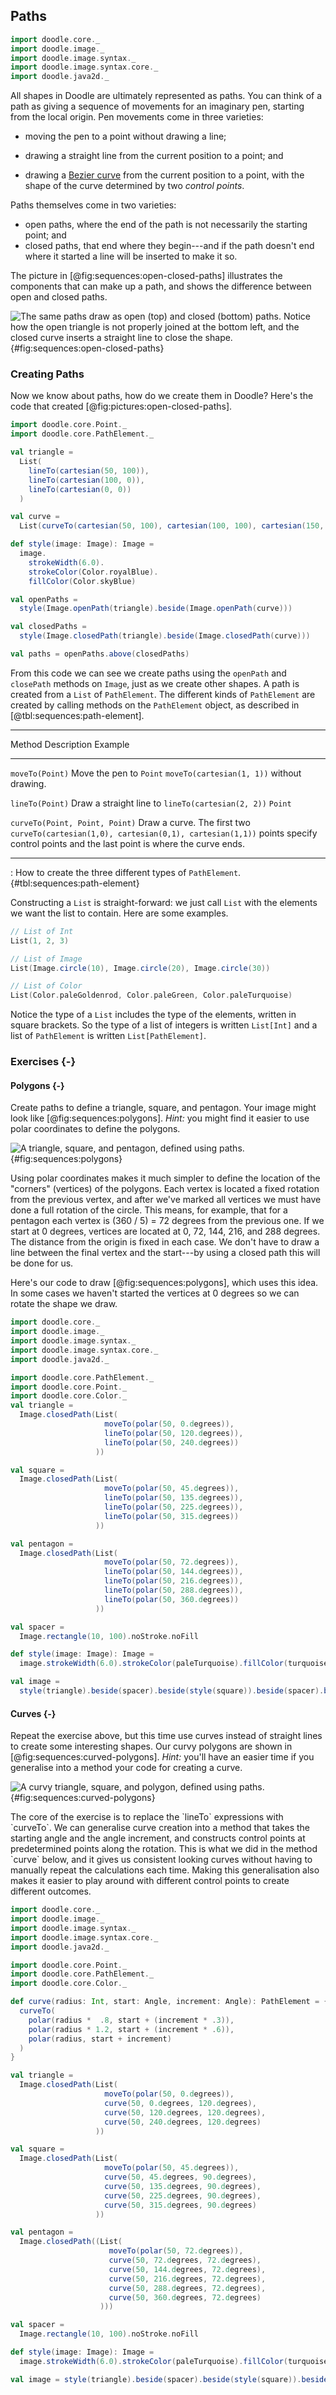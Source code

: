 ## Paths

```scala mdoc:invisible
import doodle.core._
import doodle.image._
import doodle.image.syntax._
import doodle.image.syntax.core._
import doodle.java2d._
```

All shapes in Doodle are ultimately represented as paths. 
You can think of a path as giving a sequence of movements for an imaginary pen, starting from the local origin. 
Pen movements come in three varieties:

- moving the pen to a point without drawing a line;

- drawing a straight line from the current position to a point; and

- drawing a [Bezier curve][bezier-curve] from the current position to a point, with the shape of the curve determined by two *control points*.

Paths themselves come in two varieties:

- open paths, where the end of the path is not necessarily the starting point; and
- closed paths, that end where they begin---and if the path doesn't end where it started a line will be inserted to make it so.

The picture in [@fig:sequences:open-closed-paths] illustrates the components that can make up a path, and shows the difference between open and closed paths.

![The same paths draw as open (top) and closed (bottom) paths. Notice how the open triangle is not properly joined at the bottom left, and the closed curve inserts a straight line to close the shape.](./src/pages/sequences/open-closed-paths.pdf+svg){#fig:sequences:open-closed-paths}

[bezier-curve]: https://en.wikipedia.org/wiki/Bézier_curve


### Creating Paths

Now we know about paths, how do we create them in Doodle? Here's the code that created [@fig:pictures:open-closed-paths].

```scala mdoc:silent
import doodle.core.Point._
import doodle.core.PathElement._

val triangle =
  List(
    lineTo(cartesian(50, 100)),
    lineTo(cartesian(100, 0)),
    lineTo(cartesian(0, 0))
  )

val curve =
  List(curveTo(cartesian(50, 100), cartesian(100, 100), cartesian(150, 0)))

def style(image: Image): Image =
  image.
    strokeWidth(6.0).
    strokeColor(Color.royalBlue).
    fillColor(Color.skyBlue)

val openPaths =
  style(Image.openPath(triangle).beside(Image.openPath(curve)))

val closedPaths =
  style(Image.closedPath(triangle).beside(Image.closedPath(curve)))

val paths = openPaths.above(closedPaths)
```

From this code we can see we create paths using the `openPath` and `closePath` methods on `Image`, just as we create other shapes. 
A path is created from a `List` of `PathElement`. 
The different kinds of `PathElement` are created by calling methods on the `PathElement` object, as described in [@tbl:sequences:path-element].


---------------------------------------------------------------------------------------------
Method                               Description                 Example
------------------------------------ --------------------------- ----------------------------
`moveTo(Point)`                      Move the pen to `Point`     `moveTo(cartesian(1, 1))`
                                     without drawing.

`lineTo(Point)`                      Draw a straight line to     `lineTo(cartesian(2, 2))`
                                     `Point`

`curveTo(Point, Point, Point)`       Draw a curve. The first two `curveTo(cartesian(1,0), cartesian(0,1), cartesian(1,1))`
                                     points specify control
                                     points and the last point is
                                     where the curve ends.

---------------------------------------------------------------------------------------------

: How to create the three different types of `PathElement`. {#tbl:sequences:path-element}

Constructing a `List` is straight-forward: we just call `List` with the elements we want the list to contain. Here are some examples.

```scala mdoc
// List of Int
List(1, 2, 3)

// List of Image
List(Image.circle(10), Image.circle(20), Image.circle(30))

// List of Color
List(Color.paleGoldenrod, Color.paleGreen, Color.paleTurquoise)
```

Notice the type of a `List` includes the type of the elements, written in square brackets. So the type of a list of integers is written `List[Int]` and a list of `PathElement` is written `List[PathElement]`.

### Exercises {-}

#### Polygons {-}

Create paths to define a triangle, square, and pentagon. Your image might look like [@fig:sequences:polygons]. 
*Hint:* you might find it easier to use polar coordinates to define the polygons.

![A triangle, square, and pentagon, defined using paths.](./src/pages/sequences/polygons.pdf+svg){#fig:sequences:polygons}

<div class="solution">
Using polar coordinates makes it much simpler to define the location of the "corners" (vertices) of the polygons. 
Each vertex is located a fixed rotation from the previous vertex, and after we've marked all vertices we must have done a full rotation of the circle. 
This means, for example, that for a pentagon each vertex is (360 / 5) = 72 degrees from the previous one. 
If we start at 0 degrees, vertices are located at 0, 72, 144, 216, and 288 degrees. 
The distance from the origin is fixed in each case. 
We don't have to draw a line between the final vertex and the start---by using a closed path this will be done for us.

Here's our code to draw [@fig:sequences:polygons], which uses this idea. 
In some cases we haven't started the vertices at 0 degrees so we can rotate the shape we draw.

```scala mdoc:reset:invisible
import doodle.core._
import doodle.image._
import doodle.image.syntax._
import doodle.image.syntax.core._
import doodle.java2d._
```
```scala mdoc:silent
import doodle.core.PathElement._
import doodle.core.Point._
import doodle.core.Color._
val triangle =
  Image.closedPath(List(
                     moveTo(polar(50, 0.degrees)),
                     lineTo(polar(50, 120.degrees)),
                     lineTo(polar(50, 240.degrees))
                   ))

val square =
  Image.closedPath(List(
                     moveTo(polar(50, 45.degrees)),
                     lineTo(polar(50, 135.degrees)),
                     lineTo(polar(50, 225.degrees)),
                     lineTo(polar(50, 315.degrees))
                   ))

val pentagon =
  Image.closedPath(List(
                     moveTo(polar(50, 72.degrees)),
                     lineTo(polar(50, 144.degrees)),
                     lineTo(polar(50, 216.degrees)),
                     lineTo(polar(50, 288.degrees)),
                     lineTo(polar(50, 360.degrees))
                   ))

val spacer =
  Image.rectangle(10, 100).noStroke.noFill

def style(image: Image): Image =
  image.strokeWidth(6.0).strokeColor(paleTurquoise).fillColor(turquoise)

val image = 
  style(triangle).beside(spacer).beside(style(square)).beside(spacer).beside(style(pentagon))
```
</div>

#### Curves {-}

Repeat the exercise above, but this time use curves instead of straight lines to create some interesting shapes. 
Our curvy polygons are shown in [@fig:sequences:curved-polygons]. 
*Hint:* you'll have an easier time if you generalise into a method your code for creating a curve.

![A curvy triangle, square, and polygon, defined using paths.](./src/pages/sequences/curved-polygons.pdf+svg){#fig:sequences:curved-polygons}

<div class="solution">
The core of the exercise is to replace the `lineTo` expressions with `curveTo`. 
We can generalise curve creation into a method that takes the starting angle and the angle increment, and constructs control points at predetermined points along the rotation. 
This is what we did in the method `curve` below, and it gives us consistent looking curves without having to manually repeat the calculations each time. 
Making this generalisation also makes it easier to play around with different control points to create different outcomes.

```scala mdoc:reset:invisible
import doodle.core._
import doodle.image._
import doodle.image.syntax._
import doodle.image.syntax.core._
import doodle.java2d._
```
```scala mdoc:silent
import doodle.core.Point._
import doodle.core.PathElement._
import doodle.core.Color._

def curve(radius: Int, start: Angle, increment: Angle): PathElement = {
  curveTo(
    polar(radius *  .8, start + (increment * .3)),
    polar(radius * 1.2, start + (increment * .6)),
    polar(radius, start + increment)
  )
}

val triangle =
  Image.closedPath(List(
                     moveTo(polar(50, 0.degrees)),
                     curve(50, 0.degrees, 120.degrees),
                     curve(50, 120.degrees, 120.degrees),
                     curve(50, 240.degrees, 120.degrees)
                   ))

val square =
  Image.closedPath(List(
                     moveTo(polar(50, 45.degrees)),
                     curve(50, 45.degrees, 90.degrees),
                     curve(50, 135.degrees, 90.degrees),
                     curve(50, 225.degrees, 90.degrees),
                     curve(50, 315.degrees, 90.degrees)
                   ))

val pentagon =
  Image.closedPath((List(
                      moveTo(polar(50, 72.degrees)),
                      curve(50, 72.degrees, 72.degrees),
                      curve(50, 144.degrees, 72.degrees),
                      curve(50, 216.degrees, 72.degrees),
                      curve(50, 288.degrees, 72.degrees),
                      curve(50, 360.degrees, 72.degrees)
                    )))

val spacer =
  Image.rectangle(10, 100).noStroke.noFill

def style(image: Image): Image =
  image.strokeWidth(6.0).strokeColor(paleTurquoise).fillColor(turquoise)

val image = style(triangle).beside(spacer).beside(style(square)).beside(spacer).beside(style(pentagon))
```
</div>
